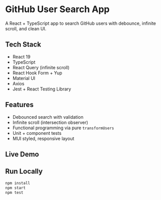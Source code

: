 # GitHub User Search App

A React + TypeScript app to search GitHub users with debounce, infinite scroll, and clean UI.

## Tech Stack

- React 19
- TypeScript
- React Query (infinite scroll)
- React Hook Form + Yup
- Material UI
- Axios
- Jest + React Testing Library

## Features

- Debounced search with validation
- Infinite scroll (intersection observer)
- Functional programming via pure `transformUsers`
- Unit + component tests
- MUI styled, responsive layout

## Live Demo



## Run Locally

```bash
npm install
npm start
npm test
